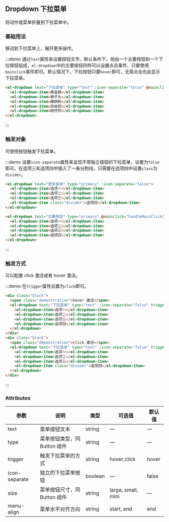 <style>
  .demo-box {
    .el-dropdown {
      vertical-align: top;

      & .el-button-group {
        margin-bottom: 0;
      }
      & + .el-dropdown {
        margin-left: 15px;
      }
    }
  }

  .demo-dropdown .block {
    display: inline-block;
    padding: 30px 0;
    text-align: center;
    border-right: solid 1px #EFF2F6;
    flex: 1;
    &:last-child {
      border-right: none;
    }
  }

 .demo-dropdown .demonstration {
   display: block;
   color: #8492a6;
   font-size: 14px;
   margin-bottom: 20px;
 }
</style>

<script>
  export default {
    methods: {
      handleMainClick() {
        alert('click main button');
      }
    },
    mounted() {
      this.$nextTick(() => {
        let demos = document.querySelectorAll('.source');
        let lastDemo = demos[demos.length - 1];
        lastDemo.style.padding = '0';
        lastDemo.style.display = 'flex';
      });
    }
  }
</script>
## Dropdown 下拉菜单

将动作或菜单折叠到下拉菜单中。

### 基础用法

移动到下拉菜单上，展开更多操作。

:::demo 通过`text`属性来设置按钮文字。默认条件下，他由一个主要按钮和一个下拉按钮组成，`el-dropdown`中的主要按钮同样可以设置点击事件，只要使用`mainclick`事件即可。默认情况下，下拉按钮只要`hover`即可，无需点击也会显示下拉菜单。

```html
<el-dropdown text="下拉菜单" type="text" :icon-separate="false" @mainclick="handleMainClick()">
  <el-dropdown-item>黄金糕</el-dropdown-item>
  <el-dropdown-item>狮子头</el-dropdown-item>
  <el-dropdown-item>螺蛳粉</el-dropdown-item>
  <el-dropdown-item>双皮奶</el-dropdown-item>
  <el-dropdown-item>蚵仔煎</el-dropdown-item>
</el-dropdown>
```
:::

### 触发对象

可使用按钮触发下拉菜单。

:::demo 设置`icon-separate`属性来呈现不带独立按钮的下拉菜单，设置为`false`即可。在选项三和选项四中插入了一条分割线，只需要在选项四中设置`class`为`divider`。

```html
<el-dropdown text="更多菜单" type="primary" :icon-separate="false">
  <el-dropdown-item>选项一</el-dropdown-item>
  <el-dropdown-item>选项二</el-dropdown-item>
  <el-dropdown-item>选项三</el-dropdown-item>
  <el-dropdown-item class="divider">选项四</el-dropdown-item>
</el-dropdown>

<el-dropdown text="主要按钮" type="primary" @mainclick="handleMainClick()">
  <el-dropdown-item>选项一</el-dropdown-item>
  <el-dropdown-item>选项二</el-dropdown-item>
  <el-dropdown-item>选项三</el-dropdown-item>
  <el-dropdown-item>选项四</el-dropdown-item>
</el-dropdown>
```
:::

### 触发方式

可以配置 click 激活或者 hover 激活。

:::demo 在`trigger`属性设置为`click`即可。
```html
<div class="block">
  <span class="demonstration">hover 激活</span>
  <el-dropdown text="下拉菜单" type="text" :icon-separate="false" trigger="hover">
    <el-dropdown-item>选项一</el-dropdown-item>
    <el-dropdown-item>选项二</el-dropdown-item>
    <el-dropdown-item>选项三</el-dropdown-item>
    <el-dropdown-item>选项四</el-dropdown-item>
  </el-dropdown>
</div>
<div class="block">
  <span class="demonstration">click 激活</span>
  <el-dropdown text="下拉菜单" type="text" :icon-separate="false" trigger="click">
    <el-dropdown-item>选项一</el-dropdown-item>
    <el-dropdown-item>选项二</el-dropdown-item>
    <el-dropdown-item>选项三</el-dropdown-item>
    <el-dropdown-item class="divider">选项四</el-dropdown-item>
  </el-dropdown>
</div>
```
:::

### Attributes
| 参数          | 说明            | 类型            | 可选值                 | 默认值   |
|-------------  |---------------- |---------------- |---------------------- |-------- |
| text          | 菜单按钮文本      | string          |          —             |    —     |
| type          | 菜单按钮类型，同 Button 组件   | string  |          —             |    —     |
| trigger       | 触发下拉菜单的方式    | string  |    hover,click  |  hover |
| icon-separate | 独立的下拉菜单按钮 | boolean         |     —       | false   |
| size          | 菜单按钮尺寸，同 Button 组件     | string          | large, small, mini  |  —  |
| menu-align    | 菜单水平对齐方向     | string          | start, end  | end |
